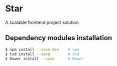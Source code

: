 # Star
A scalable frontend project solution

## Dependency modules installation

```bash
$ npm install --save-dev    # npm
$ tsd install --save        # tsd
$ bower install --save      # Bower
```
